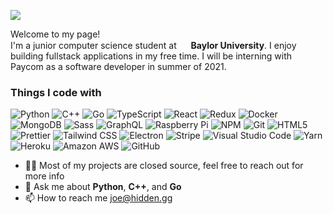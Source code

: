 <img src="https://cdn.discordapp.com/attachments/676478096337010709/788145313796849674/Untitled-1.png"></img>

<p>Welcome to my page! </br> I'm a junior computer science student at <img src="https://img.icons8.com/color/48/000000/texas-flag.png" width="15" /> <b>Baylor University</b>. I enjoy building fullstack applications in my free time. I will be interning with Paycom as a software developer in summer of 2021.</p>

<h3>Things I code with</h3>
<p>
    <img alt="Python" src="https://img.shields.io/badge/-Python-3776ab?style=flat-square&logo=python&logoColor=white" />
    <img alt="C++" src="https://img.shields.io/badge/-C++-00599c?style=flat-square&logo=c%2B%2B&logoColor=white" />
    <img alt="Go" src="https://img.shields.io/badge/-Go-00add8?style=flat-square&logo=go&logoColor=white" />
    <img alt="TypeScript" src="https://img.shields.io/badge/-TypeScript-007acc?style=flat-square&logo=typescript&logoColor=white" />
    <img alt="React" src="https://img.shields.io/badge/-React-45b8d8?style=flat-square&logo=react&logoColor=white" />
    <img alt="Redux" src="https://img.shields.io/badge/-Redux-764abc?style=flat-square&logo=redux&logoColor=white" />
    <img alt="Docker" src="https://img.shields.io/badge/-Docker-2496ed?style=flat-square&logo=docker&logoColor=white" />
    <img alt="MongoDB" src="https://img.shields.io/badge/-MongoDB-47a248?style=flat-square&logo=mongodb&logoColor=white" />
    <img alt="Sass" src="https://img.shields.io/badge/-Sass-cc6699?style=flat-square&logo=sass&logoColor=white" />
    <img alt="GraphQL" src="https://img.shields.io/badge/-GraphQL-e10098?style=flat-square&logo=graphql&logoColor=white" />
    <img alt="Raspberry Pi" src="https://img.shields.io/badge/-Raspberry Pi-c51a4a?style=flat-square&logo=raspberry-pi&logoColor=white" />
    <img alt="NPM" src="https://img.shields.io/badge/-NPM-cb3837?style=flat-square&logo=npm&logoColor=white" />
    <img alt="Git" src="https://img.shields.io/badge/-Git-f05032?style=flat-square&logo=git&logoColor=white" />
    <img alt="HTML5" src="https://img.shields.io/badge/-HTML5-e34f26?style=flat-square&logo=html5&logoColor=white" />
    <img alt="Prettier" src="https://img.shields.io/badge/-Prettier-f7b93e?style=flat-square&logo=prettier&logoColor=white" />
    <img alt="Tailwind CSS" src="https://img.shields.io/badge/-Tailwind CSS-38b2ac?style=flat-square&logo=tailwind-css&logoColor=white" />
    <img alt="Electron" src="https://img.shields.io/badge/-Electron-47848f?style=flat-square&logo=electron&logoColor=white" />
    <img alt="Stripe" src="https://img.shields.io/badge/-Stripe-008cdd?style=flat-square&logo=stripe&logoColor=white" />
    <img alt="Visual Studio Code" src="https://img.shields.io/badge/-Visual Studio Code-007acc?style=flat-square&logo=visual-studio-code&logoColor=white" />
    <img alt="Yarn" src="https://img.shields.io/badge/-Yarn-2c8ebb?style=flat-square&logo=yarn&logoColor=white" />
    <img alt="Heroku" src="https://img.shields.io/badge/-Heroku-430098?style=flat-square&logo=heroku&logoColor=white" />
    <img alt="Amazon AWS" src="https://img.shields.io/badge/-Amazon AWS-232f3e?style=flat-square&logo=amazon-aws&logoColor=white" />
    <img alt="GitHub" src="https://img.shields.io/badge/-GitHub-181717?style=flat-square&logo=github&logoColor=white" />

</p>

- 👨‍💻 Most of my projects are closed source, feel free to reach out for more info
- 💬 Ask me about **Python**, **C++**, and **Go**
- 📫 How to reach me [joe@hidden.gg](mailto:joe@hidden.gg)

